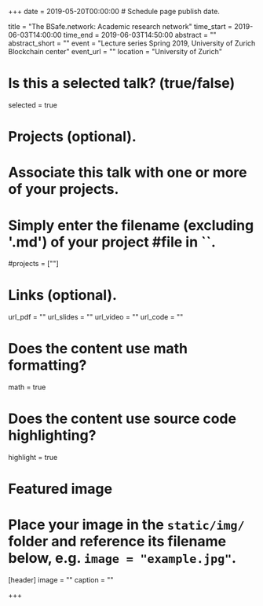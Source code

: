 +++
date = 2019-05-20T00:00:00  # Schedule page publish date.

title = "The BSafe.network: Academic research network"
time_start = 2019-06-03T14:00:00
time_end = 2019-06-03T14:50:00
abstract = ""
abstract_short = ""
event = "Lecture series Spring 2019, University of Zurich Blockchain center"
event_url = ""
location = "University of Zurich"

# Is this a selected talk? (true/false)
selected = true

# Projects (optional).
#   Associate this talk with one or more of your projects.
#   Simply enter the filename (excluding '.md') of your project #file in ``.
#projects = [""]

# Links (optional).
url_pdf = ""
url_slides = ""
url_video = ""
url_code = ""

# Does the content use math formatting?
math = true

# Does the content use source code highlighting?
highlight = true

# Featured image
# Place your image in the `static/img/` folder and reference its filename below, e.g. `image = "example.jpg"`.
[header]
image = ""
caption = ""

+++
